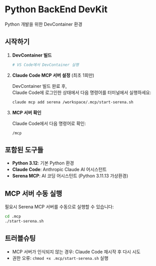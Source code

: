 # Python BackEnd DevKit

Python 개발을 위한 DevContainer 환경

## 시작하기

1. **DevContainer 빌드**
   ```bash
   # VS Code에서 DevContainer 실행
   ```

2. **Claude Code MCP 서버 설정** (최초 1회만)
   
   DevContainer 빌드 완료 후,  
   Claude Code에 로그인한 상태에서 다음 명령어를 터미널에서 실행하세요:
   
   ```bash
   claude mcp add serena /workspace/.mcp/start-serena.sh
   ```

3. **MCP 서버 확인**
   
   Claude Code에서 다음 명령어로 확인:
   ```
   /mcp
   ```

## 포함된 도구들

- **Python 3.12**: 기본 Python 환경
- **Claude Code**: Anthropic Claude AI 어시스턴트
- **Serena MCP**: AI 코딩 어시스턴트 (Python 3.11.13 가상환경)

## MCP 서버 수동 실행

필요시 Serena MCP 서버를 수동으로 실행할 수 있습니다:

```bash
cd .mcp
./start-serena.sh
```

## 트러블슈팅

- MCP 서버가 인식되지 않는 경우: Claude Code 재시작 후 다시 시도
- 권한 오류: `chmod +x .mcp/start-serena.sh` 실행